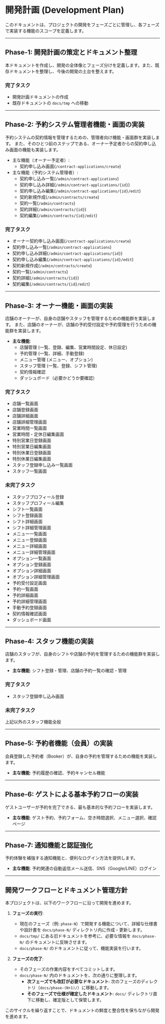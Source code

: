 # 開発計画 (Development Plan)

このドキュメントは、プロジェクトの開発をフェーズごとに管理し、各フェーズで実装する機能のスコープを定義します。

---

## Phase-1: 開発計画の策定とドキュメント整理

本ドキュメントを作成し、開発の全体像とフェーズ分けを定義します。また、既存ドキュメントを整理し、今後の開発の土台を整えます。

### 完了タスク

-   開発計画ドキュメントの作成
-   既存ドキュメントの `docs/tmp` への移動

---

## Phase-2: 予約システム管理者機能・画面の実装

予約システムの契約情報を管理するための、管理者向け機能・画面群を実装します。
また、そのひとつ前のステップである、オーナー予定者からの契約申し込み画面の機能も実装します。

-   主な機能（オーナー予定者）:
    -   契約申し込み画面(`/contract-applications/create`)
-   主な機能（予約システム管理者）:
    -   契約申し込み一覧(`/admin/contract-applications`)
    -   契約申し込み詳細(`/admin/contract-applications/{id}`)
    -   契約申し込み編集(`/admin/contract-applications/{id}/edit`)
    -   契約新規作成(`/admin/contracts/create`)
    -   契約一覧(`/admin/contracts`)
    -   契約詳細(`/admin/contracts/{id}`)
    -   契約編集(`/admin/contracts/{id}/edit`)

### 完了タスク

-   オーナー契約申し込み画面(`/contract-applications/create`)
-   契約申し込み一覧(`/admin/contract-applications`)
-   契約申し込み詳細(`/admin/contract-applications/{id}`)
-   契約申し込み編集(`/admin/contract-applications/{id}/edit`)
-   契約新規作成(`/admin/contracts/create`)
-   契約一覧(`/admin/contracts`)
-   契約詳細(`/admin/contracts/{id}`)
-   契約編集(`/admin/contracts/{id}/edit`)

---

## Phase-3: オーナー機能・画面の実装

店舗のオーナーが、自身の店舗やスタッフを管理するための機能群を実装します。
また、店舗のオーナーが、店舗の予約受付設定や予約管理を行うための機能群を実装します。

-   **主な機能**:
    -   店舗管理 (一覧、登録、編集、営業時間設定、休日設定)
    -   予約管理 (一覧、詳細、手動登録)
    -   メニュー管理 (メニュー、オプション)
    -   スタッフ管理 (一覧、登録、シフト管理)
    -   契約情報確認
    -   ダッシュボード（必要かどうか要確認）

### 完了タスク

-   店舗一覧画面
-   店舗登録画面
-   店舗詳細画面
-   店舗詳細管理画面
-   営業時間一覧画面
-   営業時間・定休日編集画面
-   特別営業日登録画面
-   特別営業日編集画面
-   特別休業日登録画面
-   特別休業日編集画面
-   スタッフ登録申し込み一覧画面
-   スタッフ一覧画面

### 未完了タスク

-   スタッフプロフィール登録
-   スタッフプロフィール編集
-   シフト一覧画面
-   シフト登録画面
-   シフト詳細画面
-   シフト詳細管理画面
-   メニュー一覧画面
-   メニュー登録画面
-   メニュー詳細画面
-   メニュー詳細管理画面
-   オプション一覧画面
-   オプション登録画面
-   オプション詳細画面
-   オプション詳細管理画面
-   予約受付設定画面
-   予約一覧画面
-   予約詳細画面
-   予約詳細管理画面
-   手動予約登録画面
-   契約情報確認画面
-   ダッシュボード画面

---

## Phase-4: スタッフ機能の実装

店舗のスタッフが、自身のシフトや店舗の予約を管理するための機能群を実装します。

-   **主な機能**: シフト登録・管理、店舗の予約一覧の確認・管理

### 完了タスク

-   スタッフ登録申し込み画面

### 未完了タスク

上記以外のスタッフ機能全般

---

## Phase-5: 予約者機能（会員）の実装

会員登録した予約者（Booker）が、自身の予約を管理するための機能を実装します。

-   **主な機能**: 予約履歴の確認、予約キャンセル機能

---

## Phase-6: ゲストによる基本予約フローの実装

ゲストユーザーが予約を完了できる、最も基本的な予約フローを実装します。

-   **主な機能**: ゲスト予約、予約フォーム、空き時間選択、メニュー選択、確認ページ

---

## Phase-7: 通知機能と認証強化

予約体験を補強する通知機能と、便利なログイン方法を提供します。

-   **主な機能**: 予約関連の自動返信メール送信、SNS（Google/LINE）ログイン

---

## 開発ワークフローとドキュメント管理方針

本プロジェクトは、以下のワークフローに沿って開発を進めます。

1.  **フェーズの実行**:

    -   現在のフェーズ（例: `phase-N`）で開発する機能について、詳細な仕様書や設計書を `docs/phase-N/` ディレクトリ内に作成・更新します。
    -   `docs/tmp/` にある旧ドキュメントを参考に、必要な情報を `docs/phase-N/` のドキュメントに反映させます。
    -   `docs/phase-N/` のドキュメントに従って、機能実装を行います。

2.  **フェーズの完了**:
    -   そのフェーズの作業内容をすべてコミットします。
    -   `docs/phase-N/` 内のドキュメントを、次の通りに整理します。
        -   **次フェーズでも改訂が必要なドキュメント**: 次のフェーズのディレクトリ（`docs/phase-(N+1)/`）に移動します。
        -   **そのフェーズで仕様が確定したドキュメント**: `docs/` ディレクトリ直下に移動し、確定版として保管します。

このサイクルを繰り返すことで、ドキュメントの鮮度と整合性を保ちながら開発を進めます。
